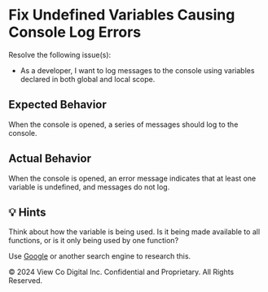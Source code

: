 # Fix Undefined Variables Causing Console Log Errors

Resolve the following issue(s):

* As a developer, I want to log messages to the console using variables declared in both global and local scope.

## Expected Behavior

When the console is opened, a series of messages should log to the console.

## Actual Behavior

When the console is opened, an error message indicates that at least one variable is undefined, and messages do not log.

## 💡 Hints

Think about how the variable is being used. Is it being made available to all functions, or is it only being used by one function?

Use [Google](https://www.google.com) or another search engine to research this.

© 2024 View Co Digital Inc. Confidential and Proprietary. All Rights Reserved.